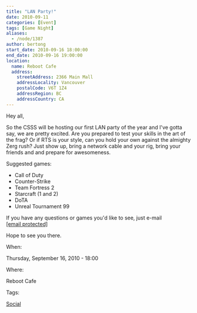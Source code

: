 ```yaml
---
title: "LAN Party!"
date: 2010-09-11
categories: [Event]
tags: [Game Night]
aliases:
  - /node/1387
author: bertong
start_date: 2010-09-16 18:00:00
end_date: 2010-09-16 19:00:00
location:
  name: Reboot Cafe
  address:
    streetAddress: 2366 Main Mall
    addressLocality: Vancouver
    postalCode: V6T 1Z4
    addressRegion: BC
    addressCountry: CA
---
```


Hey all,

So the CSSS will be hosting our first LAN party of the year and I've gotta say, we are pretty excited.
Are you prepared to test your skills in the art of the frag?
Or if RTS is your style, can you hold your own against the almighty Zerg rush?
Just show up, bring a network cable and your rig, bring your friends and and prepare for awesomeness.

Suggested games:

- Call of Duty
- Counter-Strike
- Team Fortress 2
- Starcraft (1 and 2)
- DoTA
- Unreal Tournament 99

If you have any questions or games you'd like to see, just e-mail [\[email protected\]](/cdn-cgi/l/email-protection)

Hope to see you there.

When:

Thursday, September 16, 2010 - 18:00

Where:

Reboot Cafe

Tags:

[Social](/social)
